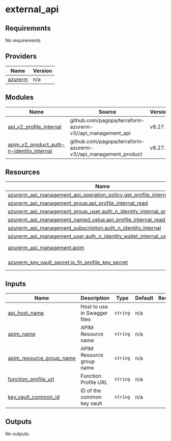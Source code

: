 # external_api

<!-- BEGIN_TF_DOCS -->
## Requirements

No requirements.

## Providers

| Name | Version |
|------|---------|
| <a name="provider_azurerm"></a> [azurerm](#provider\_azurerm) | n/a |

## Modules

| Name | Source | Version |
|------|--------|---------|
| <a name="module_api_v2_profile_internal"></a> [api\_v2\_profile\_internal](#module\_api\_v2\_profile\_internal) | github.com/pagopa/terraform-azurerm-v3//api_management_api | v8.27.0 |
| <a name="module_apim_v2_product_auth-n-identity_internal"></a> [apim\_v2\_product\_auth-n-identity\_internal](#module\_apim\_v2\_product\_auth-n-identity\_internal) | github.com/pagopa/terraform-azurerm-v3//api_management_product | v8.27.0 |

## Resources

| Name | Type |
|------|------|
| [azurerm_api_management_api_operation_policy.get_profile_internal](https://registry.terraform.io/providers/hashicorp/azurerm/latest/docs/resources/api_management_api_operation_policy) | resource |
| [azurerm_api_management_group.api_profile_internal_read](https://registry.terraform.io/providers/hashicorp/azurerm/latest/docs/resources/api_management_group) | resource |
| [azurerm_api_management_group_user.auth_n_identity_internal_group](https://registry.terraform.io/providers/hashicorp/azurerm/latest/docs/resources/api_management_group_user) | resource |
| [azurerm_api_management_named_value.api_profile_internal_read_group_name](https://registry.terraform.io/providers/hashicorp/azurerm/latest/docs/resources/api_management_named_value) | resource |
| [azurerm_api_management_subscription.auth_n_identity_internal](https://registry.terraform.io/providers/hashicorp/azurerm/latest/docs/resources/api_management_subscription) | resource |
| [azurerm_api_management_user.auth_n_identity_wallet_internal_user](https://registry.terraform.io/providers/hashicorp/azurerm/latest/docs/resources/api_management_user) | resource |
| [azurerm_api_management.apim](https://registry.terraform.io/providers/hashicorp/azurerm/latest/docs/data-sources/api_management) | data source |
| [azurerm_key_vault_secret.io_fn_profile_key_secret](https://registry.terraform.io/providers/hashicorp/azurerm/latest/docs/data-sources/key_vault_secret) | data source |

## Inputs

| Name | Description | Type | Default | Required |
|------|-------------|------|---------|:--------:|
| <a name="input_api_host_name"></a> [api\_host\_name](#input\_api\_host\_name) | Host to use in Swagger files | `string` | n/a | yes |
| <a name="input_apim_name"></a> [apim\_name](#input\_apim\_name) | APIM Resource name | `string` | n/a | yes |
| <a name="input_apim_resource_group_name"></a> [apim\_resource\_group\_name](#input\_apim\_resource\_group\_name) | APIM Resource group name | `string` | n/a | yes |
| <a name="input_function_profile_url"></a> [function\_profile\_url](#input\_function\_profile\_url) | Function Profile URL | `string` | n/a | yes |
| <a name="input_key_vault_common_id"></a> [key\_vault\_common\_id](#input\_key\_vault\_common\_id) | ID of the common key vault | `string` | n/a | yes |

## Outputs

No outputs.
<!-- END_TF_DOCS -->
